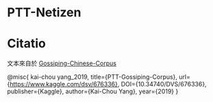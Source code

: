 # PTT-Netizen
# Citatio
文本來自於 [Gossiping-Chinese-Corpus](https://github.com/zake7749/Gossiping-Chinese-Corpus)

@misc{
    kai-chou yang_2019,
    title={PTT-Gossiping-Corpus},
    url={https://www.kaggle.com/dsv/676336},
    DOI={10.34740/DVS/676336},
    publisher={Kaggle},
    author={Kai-Chou Yang},
    year={2019}
}


